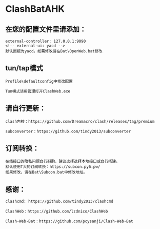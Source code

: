 # ClashBatAHK

<!-- ## 直接下载，解压使用 -->

## 在您的配置文件里请添加：
    external-controller: 127.0.0.1:9090
    <!-- external-ui: yacd -->
    默认面板为yacd。如需修改请在Bat\OpenWeb.bat修改
## tun/tap模式
    Profile\defaultconfig中修改配置
    
    Tun模式请用管理打开ClashWeb.exe

## 请自行更新：
    clash内核：https://github.com/Dreamacro/clash/releases/tag/premium

    subconverter：https://github.com/tindy2013/subconverter


## 订阅转换：
    在线接口的隐私问题自行斟酌，建议选择选择本地接口或自行搭建。
    默认使用T大的订阅转换：https://subcon.py6.pw/
    如果修改，请在Bat\Subcon.bat中修改地址。

## 感谢：

    clashcmd: https://github.com/tindy2013/clashcmd

    ClashWeb：https://github.com/lzdnico/ClashWeb

    Clash-Web-Bat：https://github.com/pcysanji/Clash-Web-Bat

